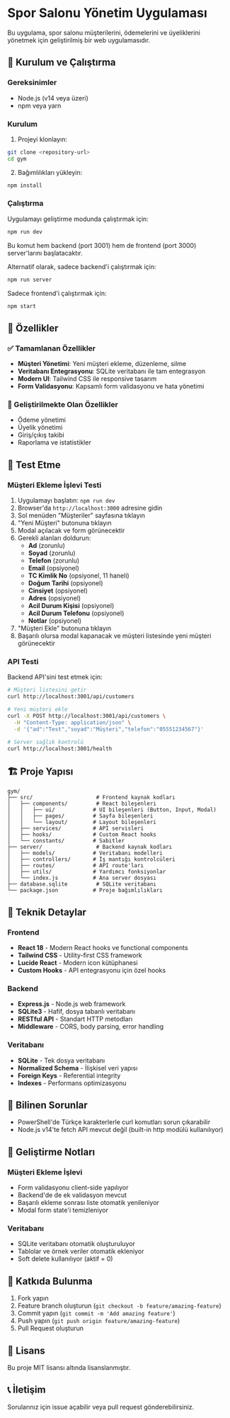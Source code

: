 # Spor Salonu Yönetim Uygulaması

Bu uygulama, spor salonu müşterilerini, ödemelerini ve üyeliklerini yönetmek için geliştirilmiş bir web uygulamasıdır.

## 🚀 Kurulum ve Çalıştırma

### Gereksinimler
- Node.js (v14 veya üzeri)
- npm veya yarn

### Kurulum
1. Projeyi klonlayın:
```bash
git clone <repository-url>
cd gym
```

2. Bağımlılıkları yükleyin:
```bash
npm install
```

### Çalıştırma
Uygulamayı geliştirme modunda çalıştırmak için:

```bash
npm run dev
```

Bu komut hem backend (port 3001) hem de frontend (port 3000) server'larını başlatacaktır.

Alternatif olarak, sadece backend'i çalıştırmak için:
```bash
npm run server
```

Sadece frontend'i çalıştırmak için:
```bash
npm start
```

## 🎯 Özellikler

### ✅ Tamamlanan Özellikler
- **Müşteri Yönetimi**: Yeni müşteri ekleme, düzenleme, silme
- **Veritabanı Entegrasyonu**: SQLite veritabanı ile tam entegrasyon
- **Modern UI**: Tailwind CSS ile responsive tasarım
- **Form Validasyonu**: Kapsamlı form validasyonu ve hata yönetimi

### 🔄 Geliştirilmekte Olan Özellikler
- Ödeme yönetimi
- Üyelik yönetimi
- Giriş/çıkış takibi
- Raporlama ve istatistikler

## 🧪 Test Etme

### Müşteri Ekleme İşlevi Testi

1. Uygulamayı başlatın: `npm run dev`
2. Browser'da `http://localhost:3000` adresine gidin
3. Sol menüden "Müşteriler" sayfasına tıklayın
4. "Yeni Müşteri" butonuna tıklayın
5. Modal açılacak ve form görünecektir
6. Gerekli alanları doldurun:
   - **Ad** (zorunlu)
   - **Soyad** (zorunlu)
   - **Telefon** (zorunlu)
   - **Email** (opsiyonel)
   - **TC Kimlik No** (opsiyonel, 11 haneli)
   - **Doğum Tarihi** (opsiyonel)
   - **Cinsiyet** (opsiyonel)
   - **Adres** (opsiyonel)
   - **Acil Durum Kişisi** (opsiyonel)
   - **Acil Durum Telefonu** (opsiyonel)
   - **Notlar** (opsiyonel)
7. "Müşteri Ekle" butonuna tıklayın
8. Başarılı olursa modal kapanacak ve müşteri listesinde yeni müşteri görünecektir

### API Testi

Backend API'sini test etmek için:

```bash
# Müşteri listesini getir
curl http://localhost:3001/api/customers

# Yeni müşteri ekle
curl -X POST http://localhost:3001/api/customers \
  -H "Content-Type: application/json" \
  -d '{"ad":"Test","soyad":"Müşteri","telefon":"05551234567"}'

# Server sağlık kontrolü
curl http://localhost:3001/health
```

## 🏗️ Proje Yapısı

```
gym/
├── src/                    # Frontend kaynak kodları
│   ├── components/         # React bileşenleri
│   │   ├── ui/            # UI bileşenleri (Button, Input, Modal)
│   │   ├── pages/         # Sayfa bileşenleri
│   │   └── layout/        # Layout bileşenleri
│   ├── services/          # API servisleri
│   ├── hooks/             # Custom React hooks
│   └── constants/         # Sabitler
├── server/                 # Backend kaynak kodları
│   ├── models/            # Veritabanı modelleri
│   ├── controllers/       # İş mantığı kontrolcüleri
│   ├── routes/            # API route'ları
│   ├── utils/             # Yardımcı fonksiyonlar
│   └── index.js           # Ana server dosyası
├── database.sqlite         # SQLite veritabanı
└── package.json           # Proje bağımlılıkları
```

## 🔧 Teknik Detaylar

### Frontend
- **React 18** - Modern React hooks ve functional components
- **Tailwind CSS** - Utility-first CSS framework
- **Lucide React** - Modern icon kütüphanesi
- **Custom Hooks** - API entegrasyonu için özel hooks

### Backend
- **Express.js** - Node.js web framework
- **SQLite3** - Hafif, dosya tabanlı veritabanı
- **RESTful API** - Standart HTTP metodları
- **Middleware** - CORS, body parsing, error handling

### Veritabanı
- **SQLite** - Tek dosya veritabanı
- **Normalized Schema** - İlişkisel veri yapısı
- **Foreign Keys** - Referential integrity
- **Indexes** - Performans optimizasyonu

## 🐛 Bilinen Sorunlar

- PowerShell'de Türkçe karakterlerle curl komutları sorun çıkarabilir
- Node.js v14'te fetch API mevcut değil (built-in http modülü kullanılıyor)

## 📝 Geliştirme Notları

### Müşteri Ekleme İşlevi
- Form validasyonu client-side yapılıyor
- Backend'de de ek validasyon mevcut
- Başarılı ekleme sonrası liste otomatik yenileniyor
- Modal form state'i temizleniyor

### Veritabanı
- SQLite veritabanı otomatik oluşturuluyor
- Tablolar ve örnek veriler otomatik ekleniyor
- Soft delete kullanılıyor (aktif = 0)

## 🤝 Katkıda Bulunma

1. Fork yapın
2. Feature branch oluşturun (`git checkout -b feature/amazing-feature`)
3. Commit yapın (`git commit -m 'Add amazing feature'`)
4. Push yapın (`git push origin feature/amazing-feature`)
5. Pull Request oluşturun

## 📄 Lisans

Bu proje MIT lisansı altında lisanslanmıştır.

## 📞 İletişim

Sorularınız için issue açabilir veya pull request gönderebilirsiniz. 